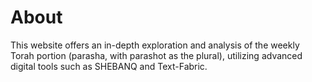 # About

This website offers an in-depth exploration and analysis of the weekly Torah portion (parasha, with parashot as the plural), utilizing advanced digital tools such as SHEBANQ and Text-Fabric.
